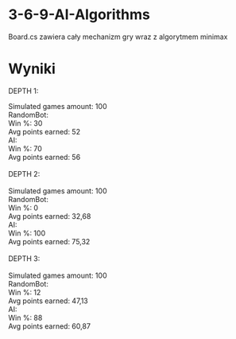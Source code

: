 # 3-6-9-AI-Algorithms
Board.cs zawiera cały mechanizm gry wraz z algorytmem minimax
# Wyniki
DEPTH 1:

Simulated games amount: 100 </br>
RandomBot:</br>
    Win %: 30</br>
    Avg points earned: 52</br>
AI:</br>
    Win %: 70</br>
    Avg points earned: 56</br>
</br>
DEPTH 2:</br>
</br>
Simulated games amount: 100</br>
RandomBot:</br>
    Win %: 0</br>
    Avg points earned: 32,68</br>
AI:</br>
    Win %: 100</br>
    Avg points earned: 75,32</br>
</br>
DEPTH 3:</br>
</br>
Simulated games amount: 100</br>
RandomBot:</br>
    Win %: 12</br>
    Avg points earned: 47,13</br>
AI:</br>
    Win %: 88</br>
    Avg points earned: 60,87</br>
</br>
